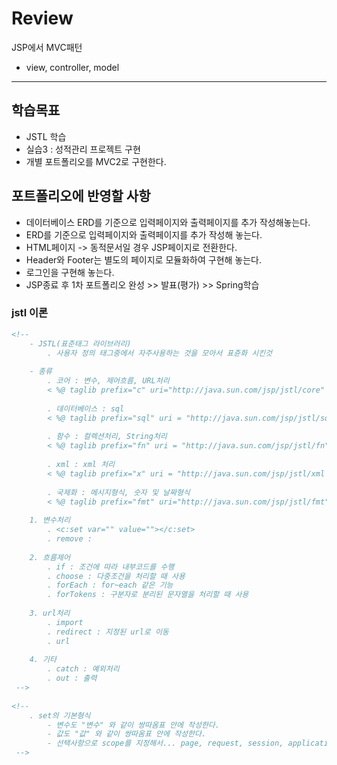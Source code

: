 # Review
JSP에서 MVC패턴
- view, controller, model

-----------------------------------------------------

## 학습목표
- JSTL 학습
- 실습3 : 성적관리 프로젝트 구현
- 개별 포트폴리오를 MVC2로 구현한다.

## 포트폴리오에 반영할 사항
- 데이터베이스 ERD를 기준으로 입력페이지와 출력페이지를 추가 작성해놓는다.
- ERD를 기준으로 입력페이지와 출력페이지를 추가 작성해 놓는다.
- HTML페이지 -> 동적문서일 경우 JSP페이지로 전환한다.
- Header와 Footer는 별도의 페이지로 모듈화하여 구현해 놓는다.
- 로그인을 구현해 놓는다.
- JSP종료 후 1차 포트폴리오 완성 >> 발표(평가) >> Spring학습

### jstl 이론
```jsp
<!-- 
	- JSTL(표준태그 라이브러리)
		. 사용자 정의 태그중에서 자주사용하는 것을 모아서 표쥰화 시킨것
		
	- 종류
		. 코어 : 변수, 제어흐름, URL처리
		< %@ taglib prefix="c" uri="http://java.sun.com/jsp/jstl/core" % >
		
		. 데이터베이스 : sql
		< %@ taglib prefix="sql" uri = "http://java.sun.com/jsp/jstl/sql" % >
		
		. 함수 : 컬렉션처리, String처리
		< %@ taglib prefix="fn" uri = "http://java.sun.com/jsp/jstl/fn" % >
		
		. xml : xml 처리
		< %@ taglib prefix="x" uri = "http://java.sun.com/jsp/jstl/xml % >
		
		. 국제화 : 메시지형식, 숫자 및 날짜형식
		< %@ taglib prefix="fmt" uri="http://java.sun.com/jsp/jstl/fmt" % >
		
	1. 변수처리
		. <c:set var="" value=""></c:set>
		. remove : 
		
	2. 흐름제어
		. if : 조건에 따라 내부코드를 수행
		. choose : 다중조건을 처리할 때 사용
		. forEach : for~each 같은 기능
		. forTokens : 구분자로 분리된 문자열을 처리할 때 사용
		
	3. url처리
		. import
		. redirect : 지정된 url로 이동
		. url
		
	4. 기타
		. catch : 예외처리
		. out : 출력
 -->
 
<!-- 
	. set의 기본형식
		- 변수도 "변수" 와 같이 쌍따옴표 안에 작성한다.
		- 값도 "값" 와 같이 쌍따옴표 안에 작성한다.
		- 선택사항으로 scope를 지정해서... page, request, session, application중 지정
 -->
 
```
